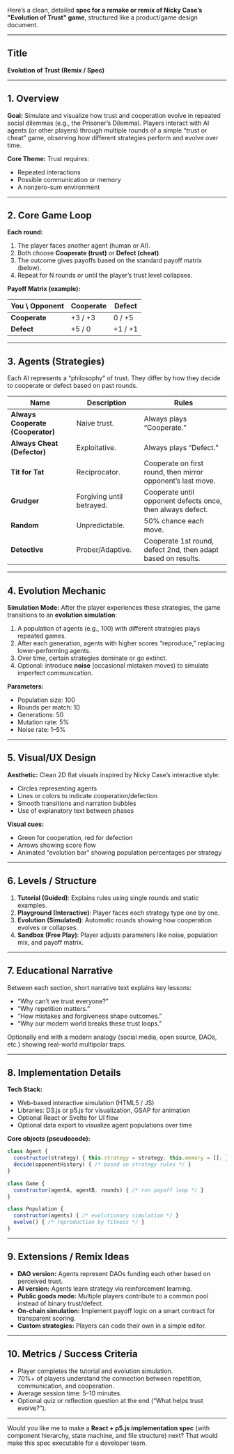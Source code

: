 Here’s a clean, detailed **spec for a remake or remix of Nicky Case’s "Evolution of Trust" game**, structured like a product/game design document.

---

## Title

**Evolution of Trust (Remix / Spec)**

---

## 1. Overview

**Goal:**
Simulate and visualize how trust and cooperation evolve in repeated social dilemmas (e.g., the Prisoner’s Dilemma).
Players interact with AI agents (or other players) through multiple rounds of a simple “trust or cheat” game, observing how different strategies perform and evolve over time.

**Core Theme:**
Trust requires:

* Repeated interactions
* Possible communication or memory
* A nonzero-sum environment

---

## 2. Core Game Loop

**Each round:**

1. The player faces another agent (human or AI).
2. Both choose **Cooperate (trust)** or **Defect (cheat)**.
3. The outcome gives payoffs based on the standard payoff matrix (below).
4. Repeat for N rounds or until the player’s trust level collapses.

**Payoff Matrix (example):**

| You \ Opponent | Cooperate | Defect  |
| -------------- | --------- | ------- |
| **Cooperate**  | +3 / +3   | 0 / +5  |
| **Defect**     | +5 / 0    | +1 / +1 |

---

## 3. Agents (Strategies)

Each AI represents a “philosophy” of trust.
They differ by how they decide to cooperate or defect based on past rounds.

| Name                              | Description               | Rules                                                         |
| --------------------------------- | ------------------------- | ------------------------------------------------------------- |
| **Always Cooperate (Cooperator)** | Naive trust.              | Always plays “Cooperate.”                                     |
| **Always Cheat (Defector)**       | Exploitative.             | Always plays “Defect.”                                        |
| **Tit for Tat**                   | Reciprocator.             | Cooperate on first round, then mirror opponent’s last move.   |
| **Grudger**                       | Forgiving until betrayed. | Cooperate until opponent defects once, then always defect.    |
| **Random**                        | Unpredictable.            | 50% chance each move.                                         |
| **Detective**                     | Prober/Adaptive.          | Cooperate 1st round, defect 2nd, then adapt based on results. |

---

## 4. Evolution Mechanic

**Simulation Mode:**
After the player experiences these strategies, the game transitions to an **evolution simulation**:

1. A population of agents (e.g., 100) with different strategies plays repeated games.
2. After each generation, agents with higher scores “reproduce,” replacing lower-performing agents.
3. Over time, certain strategies dominate or go extinct.
4. Optional: introduce **noise** (occasional mistaken moves) to simulate imperfect communication.

**Parameters:**

* Population size: 100
* Rounds per match: 10
* Generations: 50
* Mutation rate: 5%
* Noise rate: 1–5%

---

## 5. Visual/UX Design

**Aesthetic:**
Clean 2D flat visuals inspired by Nicky Case’s interactive style:

* Circles representing agents
* Lines or colors to indicate cooperation/defection
* Smooth transitions and narration bubbles
* Use of explanatory text between phases

**Visual cues:**

* Green for cooperation, red for defection
* Arrows showing score flow
* Animated “evolution bar” showing population percentages per strategy

---

## 6. Levels / Structure

1. **Tutorial (Guided)**: Explains rules using single rounds and static examples.
2. **Playground (Interactive)**: Player faces each strategy type one by one.
3. **Evolution (Simulated)**: Automatic rounds showing how cooperation evolves or collapses.
4. **Sandbox (Free Play)**: Player adjusts parameters like noise, population mix, and payoff matrix.

---

## 7. Educational Narrative

Between each section, short narrative text explains key lessons:

* “Why can’t we trust everyone?”
* “Why repetition matters.”
* “How mistakes and forgiveness shape outcomes.”
* “Why our modern world breaks these trust loops.”

Optionally end with a modern analogy (social media, open source, DAOs, etc.) showing real-world multipolar traps.

---

## 8. Implementation Details

**Tech Stack:**

* Web-based interactive simulation (HTML5 / JS)
* Libraries: D3.js or p5.js for visualization, GSAP for animation
* Optional React or Svelte for UI flow
* Optional data export to visualize agent populations over time

**Core objects (pseudocode):**

```js
class Agent {
  constructor(strategy) { this.strategy = strategy; this.memory = []; }
  decide(opponentHistory) { /* based on strategy rules */ }
}

class Game {
  constructor(agentA, agentB, rounds) { /* run payoff loop */ }
}

class Population {
  constructor(agents) { /* evolutionary simulation */ }
  evolve() { /* reproduction by fitness */ }
}
```

---

## 9. Extensions / Remix Ideas

* **DAO version:** Agents represent DAOs funding each other based on perceived trust.
* **AI version:** Agents learn strategy via reinforcement learning.
* **Public goods mode:** Multiple players contribute to a common pool instead of binary trust/defect.
* **On-chain simulation:** Implement payoff logic on a smart contract for transparent scoring.
* **Custom strategies:** Players can code their own in a simple editor.

---

## 10. Metrics / Success Criteria

* Player completes the tutorial and evolution simulation.
* 70%+ of players understand the connection between repetition, communication, and cooperation.
* Average session time: 5–10 minutes.
* Optional quiz or reflection question at the end (“What helps trust evolve?”).

---

Would you like me to make a **React + p5.js implementation spec** (with component hierarchy, state machine, and file structure) next? That would make this spec executable for a developer team.

